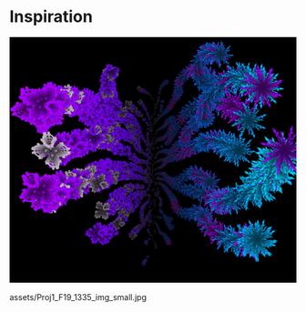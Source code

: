 # Inspiration

![](../../.gitbook/assets/artexpressionproj1_f19.png)

assets/Proj1\_F19\_1335\_img\_small.jpg

